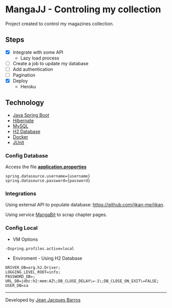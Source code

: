 # MangaJJ - Controling my collection

Project created to control my magazines collection.

## Steps

- [x] Integrate with some API
    - Lazy load process
- [ ] Create a job to update my database
- [ ] Add authentication
- [ ] Pagination
- [x] Deploy
    - Heroku

## Technology

- [Java Spring Boot](https://spring.io/projects/spring-boot)
- [Hibernate](https://hibernate.org/)
- [MySQL](https://www.mysql.com/)
- [H2 Database](https://www.h2database.com/html/main.html)
- [Docker](https://www.docker.com/)
- [JUnit](https://junit.org/junit5/)

### Config Database

Access the file **[application.properties](src/main/resources/application.yml)**

```
spring.datasource.username={username}
spring.datasource.password={password}
```

### Integrations

Using external API to populate database: https://github.com/jikan-me/jikan.

Using service [MangaBit](https://github.com/franproque/MangaBit) to scrap chapter pages.

### Config Local

- VM Options

```
-Dspring.profiles.active=local
```

- Enviroment - Using H2 Database

```
DRIVER_DB=org.h2.Driver;
LOGGING_LEVEL_ROOT=info;
PASSWORD_DB=;
URL_DB=jdbc:h2:mem:AZ\;DB_CLOSE_DELAY\=-1\;DB_CLOSE_ON_EXIT\=FALSE;
USER_DB=sa
```

---
Developed by [Jean Jacques Barros](https://github.com/jjeanjacques10)